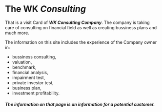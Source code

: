 # The WK _Consulting_

That is a visit Card of _**WK Consulting Company**_.
The company is taking care of consulting on financial field as well as creating bussiness plans and much more. 

The information on this site includes the experience of the Company owner in:
* bussiness consulting,
* valuation, 
* benchmark, 
* financial analysis, 
* impairment test, 
* private investor test,
* business plan,
* investment profitability.

##### The  information on that page is an information for a potential customer.